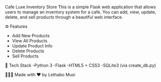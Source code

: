 Cafe Luxe Inventory Store
This is a simple Flask web application that allows users to manage an inventory system for a cafe. You can add, view, update, delete, and sell products through a beautiful web interface.

⚙️ Features
- Add New Products
- View All Products
- Update Product Info
- Delete Products
- Sell Products

🧰 Tech Stack
-Python 3
-Flask
-HTML5 + CSS3
-SQLite3 (via create_db.py)

👩🏽‍💻 Made with ❤️ by Lethabo Musi
